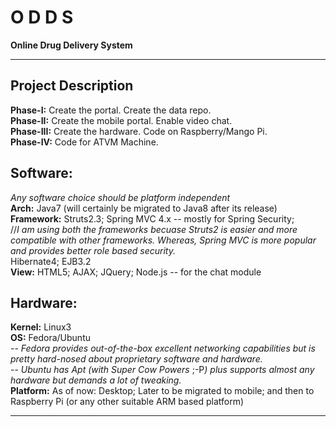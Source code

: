O D D S
====

<b>Online Drug Delivery System</b><br><hr>

<b>Project Description</b><br>
------------------------------------------------------------------------------------
<b>Phase-I:</b> Create the portal. Create the data repo.<br>
<b>Phase-II:</b> Create the mobile portal. Enable video chat. <br>
<b>Phase-III:</b> Create the hardware. Code on Raspberry/Mango Pi.<br>
<b>Phase-IV:</b> Code for ATVM Machine.

<b>Software:</b><br>
------------------------------------------------------------------------------------
<i><smallcaps>Any software choice should be platform independent</smallcaps></i><br>
<b>Arch:</b>
Java7 (will certainly be migrated to Java8 after its release)
<br>
<b>Framework:</b>
Struts2.3; 
Spring MVC 4.x -- mostly for Spring Security;<br>
//<i>I am using both the frameworks becuase Struts2 is easier and more compatible with other frameworks.
Whereas, Spring MVC is more popular and provides better role based security.</i><br>
Hibernate4;
EJB3.2
<br>
<b>View:</b>
HTML5;
AJAX;
JQuery;
Node.js -- for the chat module

<b>Hardware:</b>
------------------------------------------------------------------------------------
<b>Kernel:</b>
Linux3
<br>
<b>OS:</b>
Fedora/Ubuntu<br>
-- <i>Fedora provides out-of-the-box excellent networking capabilities but is pretty hard-nosed about proprietary software and hardware.</i><br>
-- <i>Ubuntu has Apt (with Super Cow Powers </i>;-P<i>) plus supports almost any hardware but demands a lot of tweaking.</i>
<br><b>Platform:</b>
As of now: Desktop;
Later to be migrated to mobile; 
and then to Raspberry Pi (or any other suitable ARM based platform)

<hr>

